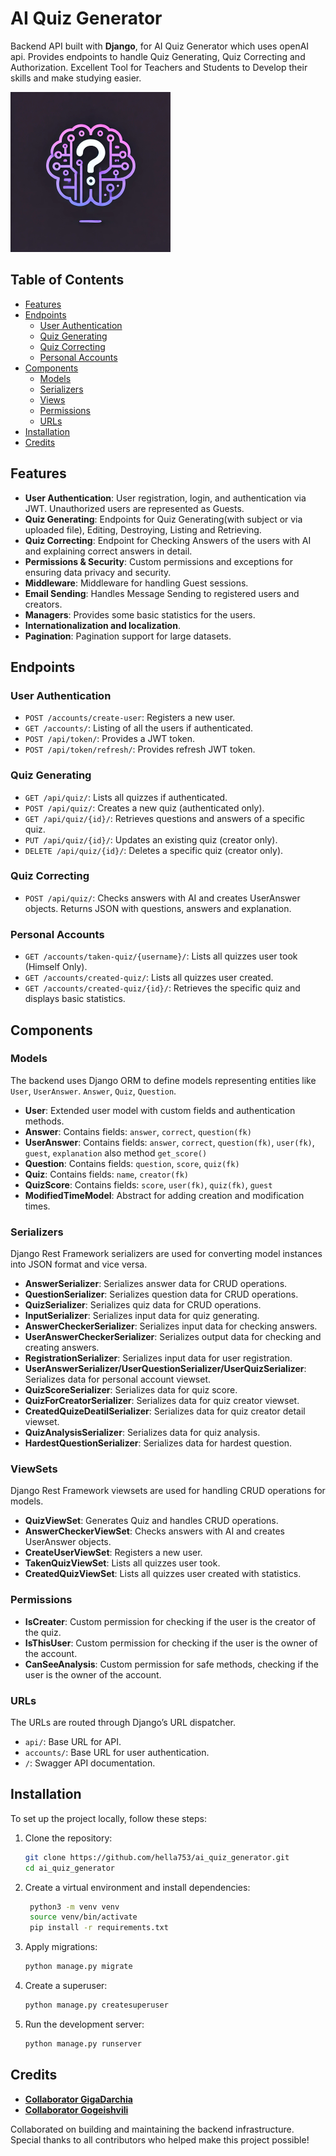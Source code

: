 # AI Quiz Generator
Backend API built with **Django**, for AI Quiz Generator which uses openAI api. Provides endpoints to handle Quiz Generating, 
Quiz Correcting and Authorization. Excellent Tool for Teachers and Students to Develop their skills and make studying easier.

![Logo](/logo.png)


## Table of Contents
- [Features](#features)
- [Endpoints](#endpoints)
  - [User Authentication](#user-authentication)
  - [Quiz Generating](#quiz-generating)
  - [Quiz Correcting](#quiz-correcting)
  - [Personal Accounts](#personal-accounts)
- [Components](#components)
  - [Models](#models)
  - [Serializers](#serializers)
  - [Views](#views)
  - [Permissions](#permissions)
  - [URLs](#urls)
- [Installation](#installation)
- [Credits](#Credits)


## Features
- **User Authentication**: User registration, login, and authentication via JWT. Unauthorized users are represented as Guests.
- **Quiz Generating**: Endpoints for Quiz Generating(with subject or via uploaded file), Editing, Destroying, Listing and Retrieving.
- **Quiz Correcting**: Endpoint for Checking Answers of the users with AI and explaining correct answers in detail.
- **Permissions & Security**: Custom permissions and exceptions for ensuring data privacy and security.
- **Middleware**: Middleware for handling Guest sessions.
- **Email Sending**: Handles Message Sending to registered users and creators.
- **Managers**: Provides some basic statistics for the users.
- **Internationalization and localization**.
- **Pagination**: Pagination support for large datasets. 


## Endpoints
### User Authentication
- `POST /accounts/create-user`: Registers a new user.
- `GET /accounts/`: Listing of all the users if authenticated.
- `POST /api/token/`: Provides a JWT token.
- `POST /api/token/refresh/`: Provides refresh JWT token.
### Quiz Generating
- `GET /api/quiz/`: Lists all quizzes if authenticated.
- `POST /api/quiz/`: Creates a new quiz (authenticated only).
- `GET /api/quiz/{id}/`: Retrieves questions and answers of a specific quiz.
- `PUT /api/quiz/{id}/`: Updates an existing quiz (creator only).
- `DELETE /api/quiz/{id}/`: Deletes a specific quiz (creator only).
### Quiz Correcting
- `POST /api/quiz/`: Checks answers with AI and creates UserAnswer objects. Returns JSON with questions, answers and explanation.
### Personal Accounts
- `GET /accounts/taken-quiz/{username}/`: Lists all quizzes user took (Himself Only).
- `GET /accounts/created-quiz/`: Lists all quizzes user created. 
- `GET /accounts/created-quiz/{id}/`: Retrieves the specific quiz and displays basic statistics.

## Components

### Models
The backend uses Django ORM to define models representing entities like `User`, `UserAnswer`. `Answer`, `Quiz`, `Question`.

- **User**: Extended user model with custom fields and authentication methods.
- **Answer**: Contains fields: `answer`, `correct`, `question(fk)`
- **UserAnswer**: Contains fields: `answer`, `correct`, `question(fk)`, `user(fk)`, `guest`, `explanation` also method `get_score()`
- **Question**: Contains fields: `question`, `score`, `quiz(fk)`
- **Quiz**: Contains fields: `name`, `creator(fk)`
- **QuizScore**: Contains fields: `score`, `user(fk)`, `quiz(fk)`, `guest`
- **ModifiedTimeModel**: Abstract for adding creation and modification times.


### Serializers
Django Rest Framework serializers are used for converting model instances into JSON format and vice versa.

- **AnswerSerializer**: Serializes answer data for CRUD operations.
- **QuestionSerializer**: Serializes question data for CRUD operations.
- **QuizSerializer**: Serializes quiz data for CRUD operations.
- **InputSerializer**: Serializes input data for quiz generating.
- **AnswerCheckerSerializer**: Serializes input data for checking answers.
- **UserAnswerCheckerSerializer**: Serializes output data for checking and creating answers.
- **RegistrationSerializer**: Serializes input data for user registration.
- **UserAnswerSerializer/UserQuestionSerializer/UserQuizSerializer**: Serializes data for personal account viewset.
- **QuizScoreSerializer**: Serializes data for quiz score.
- **QuizForCreatorSerializer**: Serializes data for quiz creator viewset.
- **CreatedQuizeDeatilSerializer**: Serializes data for quiz creator detail viewset.
- **QuizAnalysisSerializer**: Serializes data for quiz analysis.
- **HardestQuestionSerializer**: Serializes data for hardest question.


### ViewSets
Django Rest Framework viewsets are used for handling CRUD operations for models.

- **QuizViewSet**: Generates Quiz and handles CRUD operations.
- **AnswerCheckerViewSet**: Checks answers with AI and creates UserAnswer objects.
- **CreateUserViewSet**: Registers a new user.
- **TakenQuizViewSet**: Lists all quizzes user took.
- **CreatedQuizViewSet**: Lists all quizzes user created with statistics.


### Permissions
- **IsCreater**: Custom permission for checking if the user is the creator of the quiz.
- **IsThisUser**: Custom permission for checking if the user is the owner of the account.
- **CanSeeAnalysis**: Custom permission for safe methods, checking if the user is the owner of the account.


### URLs
The URLs are routed through Django’s URL dispatcher.
- `api/`: Base URL for API.
- `accounts/`: Base URL for user authentication.
- `/`: Swagger API documentation.


## Installation
To set up the project locally, follow these steps:

1. Clone the repository:
   ```bash
   git clone https://github.com/hella753/ai_quiz_generator.git
   cd ai_quiz_generator
   ```
   
2. Create a virtual environment and install dependencies:
   ```bash
    python3 -m venv venv
    source venv/bin/activate
    pip install -r requirements.txt
    ```
   
3. Apply migrations:
    ```bash
    python manage.py migrate
    ```
   
4. Create a superuser:
    ```bash
    python manage.py createsuperuser
    ```
   
5. Run the development server:
    ```bash
    python manage.py runserver
    ```

## Credits
- **[Collaborator GigaDarchia](https://github.com/GigaDarchia)**
- **[Collaborator Gogeishvili](https://github.com/Gogeishvili)**

Collaborated on building and maintaining the backend infrastructure. <br>
Special thanks to all contributors who helped make this project possible!
